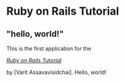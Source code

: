 # Ruby on Rails Tutorial

## "hello, world!"

This is the first application for the

[*Ruby on Rails Tutorial*](http://www.railstutorial.org/)

by [Varit Assavavisidchai]. Hello, world!
